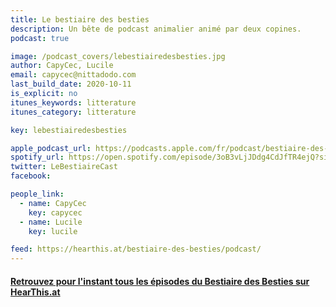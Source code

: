 ```yaml
---
title: Le bestiaire des besties
description: Un bête de podcast animalier animé par deux copines.
podcast: true

image: /podcast_covers/lebestiairedesbesties.jpg
author: CapyCec, Lucile
email: capycec@nittadodo.com
last_build_date: 2020-10-11
is_explicit: no
itunes_keywords: litterature
itunes_category: litterature

key: lebestiairedesbesties

apple_podcast_url: https://podcasts.apple.com/fr/podcast/bestiaire-des-besties/id1521171396
spotify_url: https://open.spotify.com/episode/3oB3vLjJDdg4CdJfTR4ejQ?si=nvvdziWOSxqNeksqMZM3qQ
twitter: LeBestiaireCast
facebook:

people_link: 
  - name: CapyCec
    key: capycec
  - name: Lucile
    key: lucile

feed: https://hearthis.at/bestiaire-des-besties/podcast/
---
```


<Podcast/>

#### [Retrouvez pour l'instant tous les épisodes du Bestiaire des Besties sur HearThis.at](https://hearthis.at/bestiaire-des-besties/)

